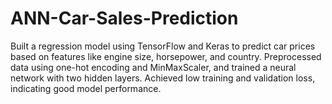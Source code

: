 # ANN-Car-Sales-Prediction
Built a regression model using TensorFlow and Keras to predict car prices based on features like engine size, horsepower, and country. Preprocessed data using one-hot encoding and MinMaxScaler, and trained a neural network with two hidden layers. Achieved low training and validation loss, indicating good model performance.
